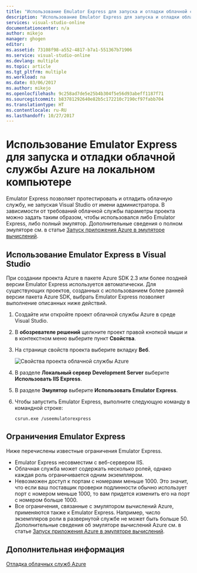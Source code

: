 ```yaml
---
title: "Использование Emulator Express для запуска и отладки облачной службы Azure на локальном компьютере | Документация Майкрософт"
description: "Использование Emulator Express для запуска и отладки облачной службы на локальном компьютере"
services: visual-studio-online
documentationcenter: n/a
author: mikejo
manager: ghogen
editor: 
ms.assetid: 73108f98-a552-4817-b7a1-551367b71906
ms.service: visual-studio-online
ms.devlang: multiple
ms.topic: article
ms.tgt_pltfrm: multiple
ms.workload: na
ms.date: 03/06/2017
ms.author: mikejo
ms.openlocfilehash: 9c258ad7de5e25b4b304f5e56d93abeff1187f71
ms.sourcegitcommit: b83781292640e82b5c172210c7190cf97fabb704
ms.translationtype: HT
ms.contentlocale: ru-RU
ms.lasthandoff: 10/27/2017
---
```

# <a name="using-emulator-express-to-run-and-debug-an-azure-cloud-service-on-a-local-machine"></a>Использование Emulator Express для запуска и отладки облачной службы Azure на локальном компьютере
Emulator Express позволяет протестировать и отладить облачную службу, не запуская Visual Studio от имени администратора. В зависимости от требований облачной службы параметры проекта можно задать таким образом, чтобы использовался либо Emulator Express, либо полный эмулятор. Дополнительные сведения о полном эмуляторе см. в статье [Запуск приложения Azure в эмуляторе вычислений](storage/common/storage-use-emulator.md).

## <a name="using-emulator-express-in-visual-studio"></a>Использование Emulator Express в Visual Studio
При создании проекта Azure в пакете Azure SDK 2.3 или более поздней версии Emulator Express используется автоматически. Для существующих проектов, созданных с использованием более ранней версии пакета Azure SDK, выбрать Emulator Express позволяет выполнение описанных ниже действий.

1. Создайте или откройте проект облачной службы Azure в среде Visual Studio.

1. В **обозревателе решений** щелкните проект правой кнопкой мыши и в контекстном меню выберите пункт **Свойства**.

1. На странице свойств проекта выберите вкладку **Веб**.

    ![Свойства проекта облачной службы Azure](./media/vs-azure-tools-emulator-express-debug-run/web-properties.png)

1. В разделе **Локальный сервер Development Server** выберите **Использовать IIS Express**.

1. В разделе **Эмулятор** выберите **Использовать Emulator Express**.
   
1. Чтобы запустить Emulator Express, выполните следующую команду в командной строке: 

    ```
    csrun.exe /useemulatorexpress
    ```

## <a name="emulator-express-limitations"></a>Ограничения Emulator Express
Ниже перечислены известные ограничения Emulator Express. 

- Emulator Express несовместим с веб-сервером IIS.
- Облачная служба может содержать несколько ролей, однако каждая роль ограничивается одним экземпляром.
- Невозможен доступ к портам с номерами меньше 1000. Это значит, что если ваш поставщик проверки подлинности обычно использует порт с номером меньше 1000, то вам придется изменить его на порт с номером больше 1000.
- Все ограничения, связанные с эмулятором вычислений Azure, применяются также к Emulator Express. Например, число экземпляров роли в развернутой службе не может быть больше 50. Дополнительные сведения об эмуляторе вычислений Azure см. в статье [Запуск приложения Azure в эмуляторе вычислений](http://go.microsoft.com/fwlink/p/?LinkId=623050).

## <a name="next-steps"></a>Дополнительная информация
[Отладка облачных служб Azure](https://msdn.microsoft.com/library/azure/ee405479.aspx)
